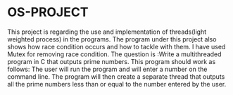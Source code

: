 # OS-PROJECT
This project is regarding the use and implementation of threads(light weighted process) in the programs. The program under this project also shows how race condition occurs and how to tackle with them. I have used Mutex for removing race condition. The question is :Write a multithreaded program in C that outputs prime numbers. This program should work as follows: The user will run the program and will enter a number on the command line. The program will then create a separate thread that outputs all the prime numbers less than or equal to the number entered by the user.
